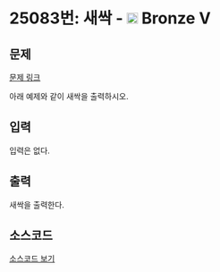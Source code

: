 # 25083번: 새싹 - <img src="https://static.solved.ac/tier_small/1.svg" style="height:20px" /> Bronze V

<!-- performance -->

<!-- 문제 제출 후 깃허브에 푸시를 했을 때 제출한 코드의 성능이 입력될 공간입니다.-->

<!-- end -->

## 문제

[문제 링크](https://boj.kr/25083)


<p>아래 예제와 같이 새싹을 출력하시오.</p>



## 입력


<p>입력은 없다.</p>



## 출력


<p>새싹을 출력한다.</p>



## 소스코드

[소스코드 보기](새싹.cs)